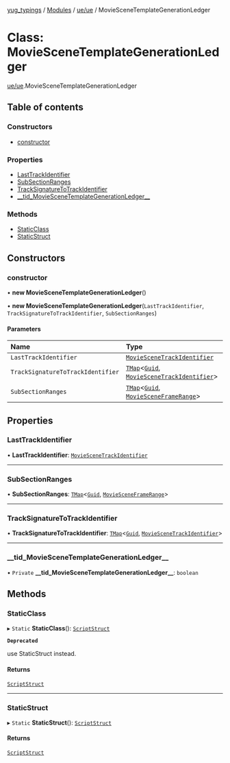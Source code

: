[yug_typings](../README.md) / [Modules](../modules.md) / [ue/ue](../modules/ue_ue.md) / MovieSceneTemplateGenerationLedger

# Class: MovieSceneTemplateGenerationLedger

[ue/ue](../modules/ue_ue.md).MovieSceneTemplateGenerationLedger

## Table of contents

### Constructors

- [constructor](ue_ue.MovieSceneTemplateGenerationLedger.md#constructor)

### Properties

- [LastTrackIdentifier](ue_ue.MovieSceneTemplateGenerationLedger.md#lasttrackidentifier)
- [SubSectionRanges](ue_ue.MovieSceneTemplateGenerationLedger.md#subsectionranges)
- [TrackSignatureToTrackIdentifier](ue_ue.MovieSceneTemplateGenerationLedger.md#tracksignaturetotrackidentifier)
- [\_\_tid\_MovieSceneTemplateGenerationLedger\_\_](ue_ue.MovieSceneTemplateGenerationLedger.md#__tid_moviescenetemplategenerationledger__)

### Methods

- [StaticClass](ue_ue.MovieSceneTemplateGenerationLedger.md#staticclass)
- [StaticStruct](ue_ue.MovieSceneTemplateGenerationLedger.md#staticstruct)

## Constructors

### constructor

• **new MovieSceneTemplateGenerationLedger**()

• **new MovieSceneTemplateGenerationLedger**(`LastTrackIdentifier`, `TrackSignatureToTrackIdentifier`, `SubSectionRanges`)

#### Parameters

| Name | Type |
| :------ | :------ |
| `LastTrackIdentifier` | [`MovieSceneTrackIdentifier`](ue_ue.MovieSceneTrackIdentifier.md) |
| `TrackSignatureToTrackIdentifier` | [`TMap`](../interfaces/ue_puerts.TMap.md)<[`Guid`](ue_ue_s.Guid.md), [`MovieSceneTrackIdentifier`](ue_ue.MovieSceneTrackIdentifier.md)\> |
| `SubSectionRanges` | [`TMap`](../interfaces/ue_puerts.TMap.md)<[`Guid`](ue_ue_s.Guid.md), [`MovieSceneFrameRange`](ue_ue.MovieSceneFrameRange.md)\> |

## Properties

### LastTrackIdentifier

• **LastTrackIdentifier**: [`MovieSceneTrackIdentifier`](ue_ue.MovieSceneTrackIdentifier.md)

___

### SubSectionRanges

• **SubSectionRanges**: [`TMap`](../interfaces/ue_puerts.TMap.md)<[`Guid`](ue_ue_s.Guid.md), [`MovieSceneFrameRange`](ue_ue.MovieSceneFrameRange.md)\>

___

### TrackSignatureToTrackIdentifier

• **TrackSignatureToTrackIdentifier**: [`TMap`](../interfaces/ue_puerts.TMap.md)<[`Guid`](ue_ue_s.Guid.md), [`MovieSceneTrackIdentifier`](ue_ue.MovieSceneTrackIdentifier.md)\>

___

### \_\_tid\_MovieSceneTemplateGenerationLedger\_\_

• `Private` **\_\_tid\_MovieSceneTemplateGenerationLedger\_\_**: `boolean`

## Methods

### StaticClass

▸ `Static` **StaticClass**(): [`ScriptStruct`](ue_ue.ScriptStruct.md)

**`Deprecated`**

use StaticStruct instead.

#### Returns

[`ScriptStruct`](ue_ue.ScriptStruct.md)

___

### StaticStruct

▸ `Static` **StaticStruct**(): [`ScriptStruct`](ue_ue.ScriptStruct.md)

#### Returns

[`ScriptStruct`](ue_ue.ScriptStruct.md)
